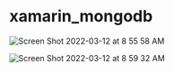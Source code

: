# xamarin_mongodb

![Screen Shot 2022-03-12 at 8 55 58 AM](https://user-images.githubusercontent.com/415208/158027421-20d6ecc9-a693-465f-b4f9-75cdfc701233.png)


![Screen Shot 2022-03-12 at 8 59 32 AM](https://user-images.githubusercontent.com/415208/158027429-e6928c3f-f675-4960-8e65-23c6814c6dee.png)
